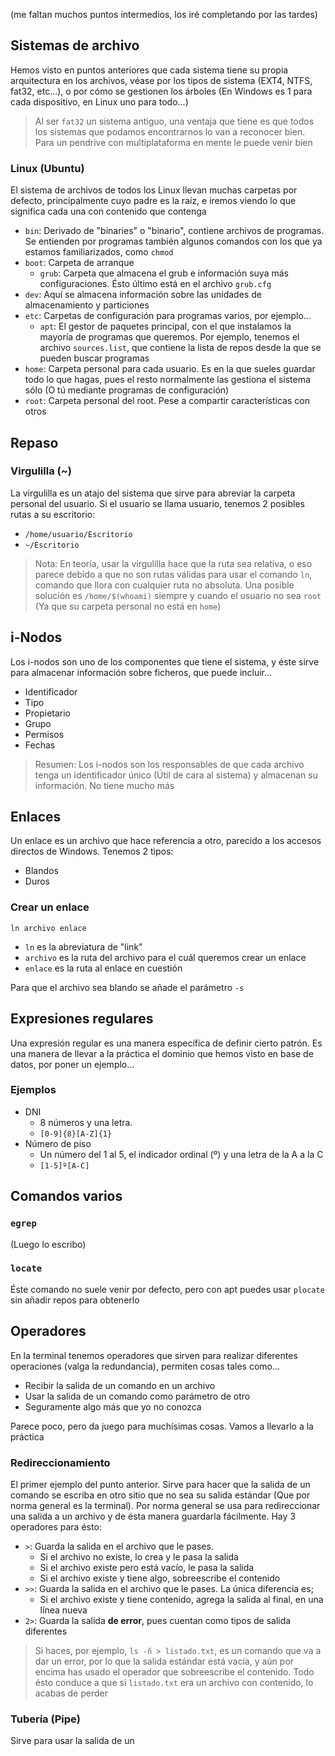 (me faltan muchos puntos intermedios, los iré completando por las tardes)

## Sistemas de archivo
Hemos visto en puntos anteriores que cada sistema tiene su propia arquitectura en los archivos, véase por los tipos de sistema (EXT4, NTFS, fat32, etc...), o por cómo se gestionen los árboles (En Windows es 1 para cada dispositivo, en Linux uno para todo...)

> Al ser `fat32` un sistema antiguo, una ventaja que tiene es que todos los sistemas que podamos encontrarnos lo van a reconocer bien. Para un pendrive con multiplataforma en mente le puede venir bien

### Linux (Ubuntu)
El sistema de archivos de todos los Linux llevan muchas carpetas por defecto, principalmente cuyo padre es la raíz, e iremos viendo lo que significa cada una con contenido que contenga
- `bin`: Derivado de "binaries" o "binario", contiene archivos de programas. Se entienden por programas también algunos comandos con los que ya estamos familiarizados, como `chmod`
- `boot`: Carpeta de arranque
    - `grub`: Carpeta que almacena el grub e información suya más configuraciones. Ésto último está en el archivo `grub.cfg`
- `dev`: Aquí se almacena información sobre las unidades de almacenamiento y particiones
- `etc`: Carpetas de configuración para programas varios, por ejemplo...
    - `apt`: El gestor de paquetes principal, con el que instalamos la mayoría de programas que queremos. Por ejemplo, tenemos el archivo `sources.list`, que contiene la lista de repos desde la que se pueden buscar programas
- `home`: Carpeta personal para cada usuario. Es en la que sueles guardar todo lo que hagas, pues el resto normalmente las gestiona el sistema sólo (O tú mediante programas de configuración)
- `root`: Carpeta personal del root. Pese a compartir características con otros

## Repaso
### Virgulilla (~)
La virgulilla es un atajo del sistema que sirve para abreviar la carpeta personal del usuario. Si el usuario se llama usuario, tenemos 2 posibles rutas a su escritorio:
- `/home/usuario/Escritorio`
- `~/Escritorio`
> Nota: En teoría, usar la virgulilla hace que la ruta sea relativa, o eso parece debido a que no son rutas válidas para usar el comando `ln`, comando que llora con cualquier ruta no absoluta. Una posible solución es `/home/$(whoami)` siempre y cuando el usuario no sea `root` (Ya que su carpeta personal no está en `home`)

## i-Nodos
Los i-nodos son uno de los componentes que tiene el sistema, y éste sirve para almacenar información sobre ficheros, que puede incluir...
- Identificador
- Tipo
- Propietario
- Grupo
- Permisos
- Fechas

> Resumen: Los i-nodos son los responsables de que cada archivo tenga un identificador único (Útil de cara al sistema) y almacenan su información. No tiene mucho más

## Enlaces
Un enlace es un archivo que hace referencia a otro, parecido a los accesos directos de Windows. Tenemos 2 tipos:
- Blandos
- Duros

### Crear un enlace
`ln archivo enlace`
- `ln` es la abreviatura de "link"
- `archivo` es la ruta del archivo para el cuál queremos crear un enlace
- `enlace` es la ruta al enlace en cuestión

Para que el archivo sea blando se añade el parámetro `-s`

## Expresiones regulares
Una expresión regular es una manera específica de definir cierto patrón. Es una manera de llevar a la práctica el dominio que hemos visto en base de datos, por poner un ejemplo...

### Ejemplos
- DNI
    - 8 números y una letra. 
    - `[0-9]{8}[A-Z]{1}`
- Número de piso
    - Un número del 1 al 5, el indicador ordinal (º) y una letra de la A a la C
    - `[1-5]º[A-C]`

## Comandos varios

### `egrep`
(Luego lo escribo)

### `locate`
Éste comando no suele venir por defecto, pero con apt puedes usar `plocate` sin añadir repos para obtenerlo

## Operadores
En la terminal tenemos operadores que sirven para realizar diferentes operaciones (valga la redundancia), permiten cosas tales como...

- Recibir la salida de un comando en un archivo
- Usar la salida de un comando como parámetro de otro
- Seguramente algo más que yo no conozca

Parece poco, pero da juego para muchísimas cosas. Vamos a llevarlo a la práctica

### Redireccionamiento
El primer ejemplo del punto anterior. Sirve para hacer que la salida de un comando se escriba en otro sitio que no sea su salida estándar (Que por norma general es la terminal). Por norma general se usa para redireccionar una salida a un archivo y de ésta manera guardarla fácilmente. Hay 3 operadores para ésto:

- `>`: Guarda la salida en el archivo que le pases.
    - Si el archivo no existe, lo crea y le pasa la salida
    - Si el archivo existe pero está vacío, le pasa la salida
    - Si el archivo existe y tiene algo, sobreescribe el contenido
- `>>`: Guarda la salida en el archivo que le pases. La única diferencia es;
    - Si el archivo existe y tiene contenido, agrega la salida al final, en una línea nueva
- `2>`: Guarda la salida **de error**, pues cuentan como tipos de salida diferentes
> Si haces, por ejemplo, `ls -ñ > listado.txt`, es un comando que va a dar un error, por lo que la salida estándar está vacía, y aún por encima has usado el operador que sobreescribe el contenido. Todo ésto conduce a que si `listado.txt` era un archivo con contenido, lo acabas de perder

### Tubería (Pipe)
Sirve para usar la salida de un 